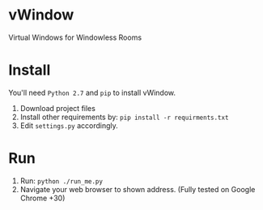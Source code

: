 vWindow
=======

Virtual Windows for Windowless Rooms


Install
=======

You'll need `Python 2.7` and `pip` to install vWindow.

1. Download project files
2. Install other requirements by: `pip install -r requirments.txt`
3. Edit `settings.py` accordingly.


Run
===

1. Run: `python ./run_me.py`
2. Navigate your web browser to shown address. (Fully tested on Google Chrome +30)
